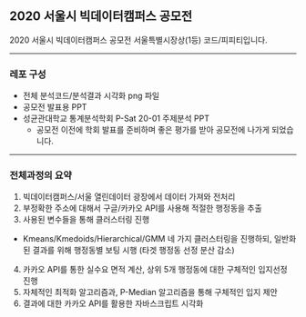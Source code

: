 ## 2020 서울시 빅데이터캠퍼스 공모전

2020 서울시 빅데이터캠퍼스 공모전 서울특별시장상(1등) 코드/피피티입니다.

--------------------------------------------------
### 레포 구성

- 전체 분석코드/분석결과 시각화 png 파일
- 공모전 발표용 PPT
- 성균관대학교 통계분석학회 P-Sat 20-01 주제분석 PPT
  - 공모전 이전에 학회 발표를 준비하며 좋은 평가를 받아 공모전에 나가게 되었습니다.

--------------------------------------------------
### 전체과정의 요약

1) 빅데이터캠퍼스/서울 열린데이터 광장에서 데이터 가져와 전처리
2) 부정확한 주소에 대해서 구글/카카오 API를 사용해 적절한 행정동을 추출
3) 사용된 변수들을 통해 클러스터링 진행
  - Kmeans/Kmedoids/Hierarchical/GMM 네 가지 클러스터링을 진행하되, 일반화된 결과를 위해 행정동별 보팅 시행 (타겟 행정동 선정 분산 감소)
4) 카카오 API를 통한 실수요 면적 계산, 상위 5개 행정동에 대한 구체적인 입지선정 진행
5) 자체적인 최적화 알고리즘과, P-Median 알고리즘을 통해 구체적인 입지 제안
6) 결과에 대한 카카오 API를 활용한 자바스크립트 시각화
